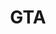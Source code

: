 ---
title: GTA
crosslinks:
- gtaonline
- GrandTheftAutoV
- gaming
- HeistTeams
- GARNER2015
- GTAGivers
- chiliadmystery
- FrankOcean
- GrandTheftAutoV_PC
- OutOfTheLoop
- 9gag
- videos
- MemeEconomy
- StallmanWasRight
- patientgamers
- imaginarymaps
- creepygaming
- upvote
---